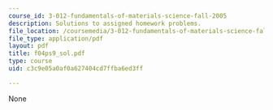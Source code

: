 ```yaml
---
course_id: 3-012-fundamentals-of-materials-science-fall-2005
description: Solutions to assigned homework problems.
file_location: /coursemedia/3-012-fundamentals-of-materials-science-fall-2005/c3c9e05a0af0a627404cd7ffba6ed3ff_f04ps9_sol.pdf
file_type: application/pdf
layout: pdf
title: f04ps9_sol.pdf
type: course
uid: c3c9e05a0af0a627404cd7ffba6ed3ff

---
```

None